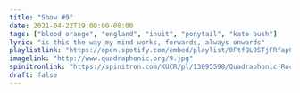 ```yaml
---
title: "Show #9"
date: 2021-04-22T19:00:00-08:00
tags: ["blood orange", "england", "inuit", "ponytail", "kate bush"]
lyric: "is this the way my mind works, forwards, always onwards"
playlistlink: "https://open.spotify.com/embed/playlist/0FtfQL9STjFRfapCpIJ4zC"
imagelink: "http://www.quadraphonic.org/9.jpg"
spinitronlink: "https://spinitron.com/KUCR/pl/13095598/Quadraphonic-Rock-Block"
draft: false
---
```

